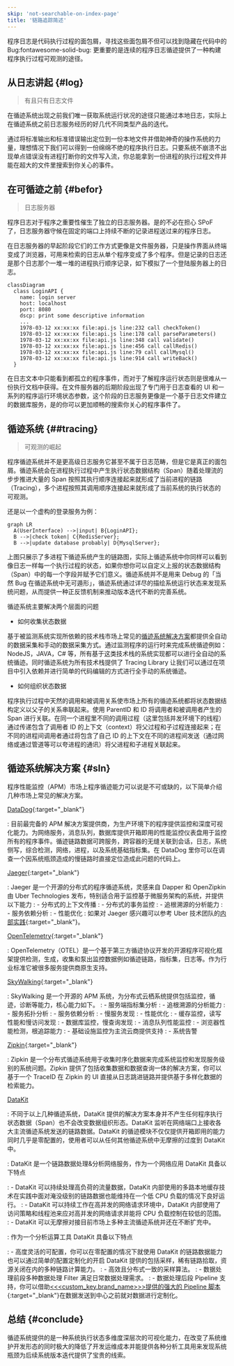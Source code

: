 ```yaml
---
skip: 'not-searchable-on-index-page'
title: '链路追踪简述'
---
```


程序日志是代码执行过程的面包屑，寻找这些面包屑不但可以找到隐藏在代码中的 Bug:fontawesome-solid-bug: 更重要的是连续的程序日志循迹提供了一种构建程序执行过程可观测的途径。

## 从日志讲起 {#log}

> 有且只有日志文件

在循迹系统出现之前我们唯一获取系统运行状况的途径只能通过本地日志，实际上在循迹系统之前日志服务经历的好几代不同类型产品的迭代。

通过将标准输出和标准错误输出定位到一份本地文件并借助神奇的操作系统的力量，理想情况下我们可以得到一份绵绵不绝的程序执行日志。只要系统不崩溃不出现单点错误没有进程打断你的文件写入流，你总能拿到一份进程的执行过程文件并能在超大的文件里搜索到你关心的事件。

## 在可循迹之前 {#befor}

> 日志服务器

程序日志对于程序之重要性催生了独立的日志服务器。是的不必在担心 SPoF 了，日志服务器守候在固定的端口上持续不断的记录进程送过来的程序日志。

在日志服务器的早起阶段它们的工作方式更像是文件服务器，只是操作界面从终端变成了浏览器，可用来检索的日志从单个程序变成了多个程序。但是记录的日志还是那个日志那个一堆一堆的进程执行顺序记录，如下模拟了一个登陆服务器上的日志。

``` mermaid
classDiagram
  class LoginAPI {
    name: login server
    host: localhost
    port: 8080
    dscp: print some descriptive information
    ...
    1978-03-12 xx:xx:xx file:api.js line:232 call checkToken()
    1978-03-12 xx:xx:xx file:api.js line:178 call parseParameters()
    1978-03-12 xx:xx:xx file:api.js line:348 call validate()
    1978-03-12 xx:xx:xx file:api.js line:456 call callRedis()
    1978-03-12 xx:xx:xx file:api.js line:79 call callMysql()
    1978-03-12 xx:xx:xx file:api.js line:914 call writeBack()
  }
```

在日志文本中只能看到都孤立的程序事件，而对于了解程序运行状态则是很难从一份执行文档中获得。在文件服务器的后期阶段出现了专门用于日志查看的 UI 和一系列的程序运行环境状态参数，这个阶段的日志服务更像是一个基于日志文件建立的数据库服务，是的你可以更加顺畅的搜索你关心的程序事件了。

## 循迹系统 {##tracing}

> 可观测的崛起

程序循迹系统并不是更高级日志服务它甚至不属于日志范畴，但是它是真正的面包屑。循迹系统会在进程执行过程中产生执行状态数据结构（Span）随着处理流的步步推进大量的 Span 按照其执行顺序连接起来就形成了当前进程的链路（Tracing），多个进程按照其调用顺序连接起来就形成了当前系统的执行状态的可观测。

还是以一个虚构的登录服务为例：

```mermaid
graph LR
  A(UserInterface) -->|input| B{LoginAPI};
  B -->|check token| C{RedisServer};
  B -->|update database probably| D{MysqlServer};
```

上图只展示了多进程下循迹系统产生的链路图，实际上循迹系统中你同样可以看到像日志一样每一个执行过程的状态，如果你想你可以自定义上报的状态数据结构（Span）中的每一个字段并赋予它们意义。循迹系统并不是用来 Debug 的「当然 Bug 在循迹系统中无可遁形」，循迹系统通过详尽的描绘系统运行状态来发现系统问题，从而提供一种正反馈机制来推动版本迭代不断的完善系统。

循迹系统主要解决两个层面的问题

- 如何收集状态数据

基于被监测系统实现所依赖的技术栈市场上常见的[循迹系统解决方案](datakit-tracing-introduction.md#sln)都提供全自动的数据采集和手动的数据采集方式。通过监测程序的运行时来完成系统循迹例如：NodeJS，JAVA，C# 等，所有基于这类技术栈的系统实现都可以进行全自动的系统循迹。同时循迹系统为所有技术栈提供了 Tracing Library 让我们可以通过在项目中引入依赖并进行简单的代码编辑的方式进行全手动的系统循迹。

- 如何组织状态数据

程序执行过程中天然的调用和被调用关系使市场上所有的循迹系统都将状态数据结构定义以父子的关系串联起来。使用 ParentID 和 ID 将调用者和被调用者产生的 Span 进行关联。在同一个进程里不同的调用过程（这里包括并发环境下的线程）通过传递包含了调用者 ID 的上下文（context）将父过程和子过程连接起来；在不同的进程间调用者通过将包含了自己 ID 的上下文在不同的进程间发送（通过网络或通过管道等可以夸进程的通讯）将父进程和子进程关联起来。

## 循迹系统解决方案 {#sln}

程序性能监控（APM）市场上程序循迹能力可以说是不可或缺的，以下简单介绍几种市场上常见的解决方案。

[DataDog](https://docs.datadoghq.com/tracing/){:target="_blank"}

: 目前最完备的 APM 解决方案提供商，为生产环境下的程序提供监控和深度可视化能力。为网络服务，消息队列，数据库提供开箱即用的性能监控仪表盘用于监控所有的程序事件。循迹链路数据可跨服务，跨容器的无缝关联到会话，日志，系统侧写，综合检测，网络，进程，以及系统基础指标集。在 DataDog 里你可以在调查一个因系统瓶颈造成的慢链路时直接定位造成此问题的代码上。

[Jaeger](https://www.jaegertracing.io/docs/){:target="_blank"}

: Jaeger 是一个开源的分布式的程序循迹系统，灵感来自 Dapper 和 OpenZipkin 由 Uber Technologies 发布，特别适合用于监控基于微服务架构的系统，并提供以下能力
:  - 分布式的上下文传播
:  - 分布式的事务监控
:  - 追根溯源的分析能力
:  - 服务依赖分析
:  - 性能优化
: 如果对 Jaeger 感兴趣可以参考 Uber 技术团队的[内部实践](https://www.uber.com/blog/distributed-tracing/){:target="_blank"}。

[OpenTelemetry](https://opentelemetry.io/docs/){:target="_blank"}

: OpenTelemetry（OTEL）是一个基于第三方循迹协议开发的开源程序可视化框架提供检测，生成，收集和泵出监控数据例如循迹链路，指标集，日志等。作为行业标准它被很多服务提供商原生支持。

[SkyWalking](https://skywalking.apache.org/docs/){:target="_blank"}

: SkyWalking 是一个开源的 APM 系统，为分布式云栖系统提供包括监控，循迹，诊断等能力，核心能力如下。
: - 服务端指标集分析
: - 追根溯源的分析能力
: - 服务拓扑分析
: - 服务依赖分析
: - 慢服务发现
: - 性能优化
: - 缓存监控，读写性能和慢访问发现
: - 数据库监控，慢查询发现
: - 消息队列性能监控
: - 浏览器性能检测，根追踪能力
: - 基础设施监控为主流云商提供支持
: - 系统告警

[Zipkin](https://zipkin.io/pages/quickstart.html){:target="_blank"}

: Zipkin 是一个分布式循迹系统用于收集时序化数据来完成系统监控和发现服务级别的系统问题。Zipkin 提供了包括收集数据和数据查询一体的解决方案，你可以基于一个 TraceID 在 Zipkin 的 UI 直接从日志跳进链路并提供基于多样化数据的检索能力。

[DataKit](datakit-tracing.md)

: 不同于以上几种循迹系统，DataKit 提供的解决方案本身并不产生任何程序执行状态数据（Span）也不会改变数据组织形态。DataKit 监听在网络端口上接收各大主流循迹系统发送的链路数据。DataKit 的循迹模块不仅仅提供开箱即用的能力同时几乎是零配置的，使用者可以从任何其他循迹系统中无摩擦的过度到 DataKit 中。

: DataKit 是一个链路数据处理&分析网络服务，作为一个网络应用 DataKit 具备以下特点

: - DataKit 可以持续处理高负荷的流量数据，DataKit 内部使用的多路本地缓存技术在实践中面对淹没级别的链路数据也能维持在一个低 CPU 负载的情况下良好运行。
: - DataKit 可以持续工作在高并发的网络请求环境中，DataKit 内部使用了访问策略和线程池来应对高并发的网络请求并能将 CPU 负载控制在较低的范围。
: - DataKit 可以无摩擦对接目前市场上多种主流循迹系统并还在不断扩充中。

: 作为一个分析运算工具 DataKit 具备以下特点

: - 高度灵活的可配置，你可以在零配置的情况下就使用 DataKit 的链路数据能力也可以通过简单的配置定制化的开启 DataKit 提供的包括采样，稀有链路拾取，资源关闭在内的多种链路计算能力。
: - 高效且分布式一致的采样算法。
: - 数据处理前段多种数据处理 Filter 满足日常数据处理需求。
: - 数据处理后段 Pipeline 支持，你可以借助[<<<custom_key.brand_name>>>提供的强大的 Pipeline 脚本](https://docs.<<<custom_key.brand_main_domain>>>/logs/pipelines/text-processing/){:target="_blank"}在数据发送到中心之前就对数据进行定制化。

## 总结 {#conclude}

循迹系统提供的是一种系统执行状态多维度深层次的可视化能力，在改变了系统维护开发形态的同时极大的降低了开发运维成本并能提供各种分析工具用来发现系统瓶颈为后续系统版本迭代提供了宝贵的线索。
